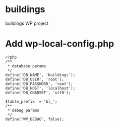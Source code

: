 # buildings
buildings WP project

# Add wp-local-config.php
```
<?php
/**
 * database params
 */
define('DB_NAME', 'buildings');
define('DB_USER', 'root');
define('DB_PASSWORD', 'root');
define('DB_HOST', 'localhost');
define('DB_CHARSET', 'utf8');

$table_prefix  = 'bl_';
/**
 * debug params
 */
define('WP_DEBUG', false);
```

